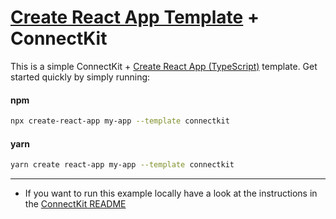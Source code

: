 # [Create React App Template](https://reactjs.org/docs/create-a-new-react-app.html) + ConnectKit

This is a simple ConnectKit + [Create React App (TypeScript)](https://reactjs.org/docs/create-a-new-react-app.html) template. Get started quickly by simply running:

#### npm

```sh
npx create-react-app my-app --template connectkit
```

#### yarn

```sh
yarn create react-app my-app --template connectkit
```

---

- If you want to run this example locally have a look at the instructions in the [ConnectKit README](https://github.com/family-dev/connectkit#running-examples-locally)
